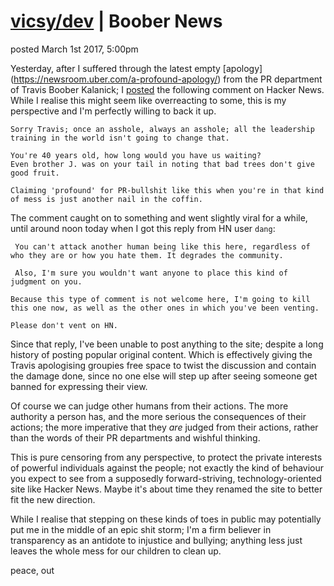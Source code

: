 # [vicsy/dev](https://github.com/codr4life/vicsydev) | Boober News
posted March 1st 2017, 5:00pm

Yesterday, after I suffered through the latest empty [apology] (https://newsroom.uber.com/a-profound-apology/) from the PR department of Travis Boober Kalanick; I [posted](https://news.ycombinator.com/item?id=13760405) the following comment on Hacker News. While I realise this might seem like overreacting to some, this is my perspective and I'm perfectly willing to back it up.

```
Sorry Travis; once an asshole, always an asshole; all the leadership training in the world isn't going to change that. 

You're 40 years old, how long would you have us waiting? 
Even brother J. was on your tail in noting that bad trees don't give good fruit. 

Claiming 'profound' for PR-bullshit like this when you're in that kind of mess is just another nail in the coffin.
```

The comment caught on to something and went slightly viral for a while, until around noon today when I got this reply from HN user ```dang```:

```
 You can't attack another human being like this here, regardless of who they are or how you hate them. It degrades the community. 
 
 Also, I'm sure you wouldn't want anyone to place this kind of judgment on you.

Because this type of comment is not welcome here, I'm going to kill this one now, as well as the other ones in which you've been venting. 

Please don't vent on HN.
```

Since that reply, I've been unable to post anything to the site; despite a long history of posting popular original content. Which is effectively giving the Travis apologising groupies free space to twist the discussion and contain the damage done, since no one else will step up after seeing someone get banned for expressing their view.

Of course we can judge other humans from their actions. The more authority a person has, and the more serious the consequences of their actions; the more imperative that they *are* judged from their actions, rather than the words of their PR departments and wishful thinking.

This is pure censoring from any perspective, to protect the private interests of powerful individuals against the people; not exactly the kind of behaviour you expect to see from a supposedly forward-striving, technology-oriented site like Hacker News. Maybe it's about time they renamed the site to better fit the new direction.

While I realise that stepping on these kinds of toes in public may potentially put me in the middle of an epic shit storm; I'm a firm believer in transparency as an antidote to injustice and bullying; anything less just leaves the whole mess for our children to clean up.

peace, out
